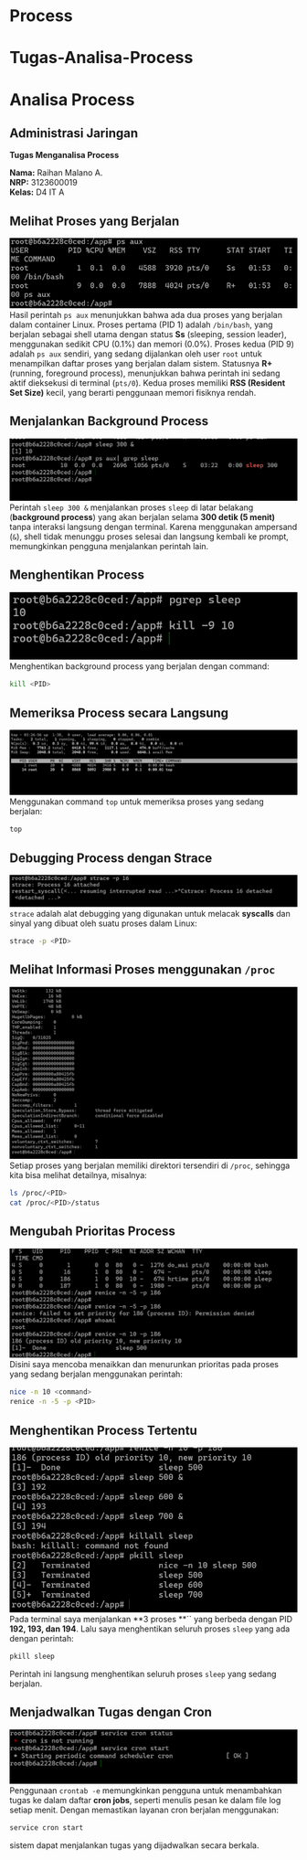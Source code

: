 # Process
# Tugas-Analisa-Process
# Analisa Process

## Administrasi Jaringan

**Tugas Menganalisa Process**

**Nama:** Raihan Malano A.  
**NRP:** 3123600019  
**Kelas:** D4 IT A


## Melihat Proses yang Berjalan
![Process](img/process.png)
Hasil perintah `ps aux` menunjukkan bahwa ada dua proses yang berjalan dalam container Linux. Proses pertama (PID 1) adalah `/bin/bash`, yang berjalan sebagai shell utama dengan status **Ss** (sleeping, session leader), menggunakan sedikit CPU (0.1%) dan memori (0.0%). Proses kedua (PID 9) adalah `ps aux` sendiri, yang sedang dijalankan oleh user `root` untuk menampilkan daftar proses yang berjalan dalam sistem. Statusnya **R+** (running, foreground process), menunjukkan bahwa perintah ini sedang aktif dieksekusi di terminal (`pts/0`). Kedua proses memiliki **RSS (Resident Set Size)** kecil, yang berarti penggunaan memori fisiknya rendah.

## Menjalankan Background Process
![bcprocess](img/bcproc.png)
Perintah `sleep 300 &` menjalankan proses `sleep` di latar belakang (**background process**) yang akan berjalan selama **300 detik (5 menit)** tanpa interaksi langsung dengan terminal. Karena menggunakan ampersand (`&`), shell tidak menunggu proses selesai dan langsung kembali ke prompt, memungkinkan pengguna menjalankan perintah lain.

## Menghentikan Process
![kill](img/kill.png)
Menghentikan background process yang berjalan dengan command:

```bash
kill <PID>
```

## Memeriksa Process secara Langsung
![top](img/top.png)
Menggunakan command `top` untuk memeriksa proses yang sedang berjalan:

```bash
top
```

## Debugging Process dengan Strace
![strace](img/strace.png)
`strace` adalah alat debugging yang digunakan untuk melacak **syscalls** dan sinyal yang dibuat oleh suatu proses dalam Linux:

```bash
strace -p <PID>
```

## Melihat Informasi Proses menggunakan `/proc`
![proc](img/proc.png)
Setiap proses yang berjalan memiliki direktori tersendiri di `/proc`, sehingga kita bisa melihat detailnya, misalnya:

```bash
ls /proc/<PID>
cat /proc/<PID>/status
```

## Mengubah Prioritas Process
![Prority](img/priority.png)
Disini saya mencoba menaikkan dan menurunkan prioritas pada proses yang sedang berjalan menggunakan perintah:

```bash
nice -n 10 <command>
renice -n -5 -p <PID>
```

## Menghentikan Process Tertentu
![killall](img/killall.png)
Pada terminal saya menjalankan **3 proses **`` yang berbeda dengan PID **192, 193, dan 194**. Lalu saya menghentikan seluruh proses `sleep` yang ada dengan perintah:

```bash
pkill sleep
```

Perintah ini langsung menghentikan seluruh proses `sleep` yang sedang berjalan.

## Menjadwalkan Tugas dengan Cron
![cron](img/cron.png)
Penggunaan `crontab -e` memungkinkan pengguna untuk menambahkan tugas ke dalam daftar **cron jobs**, seperti menulis pesan ke dalam file log setiap menit. Dengan memastikan layanan cron berjalan menggunakan:

```bash
service cron start
```

sistem dapat menjalankan tugas yang dijadwalkan secara berkala.

